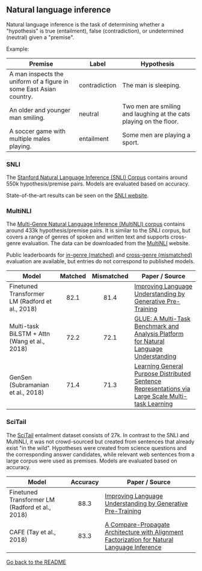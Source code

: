 ## Natural language inference

Natural language inference is the task of determining whether a "hypothesis" is 
true (entailment), false (contradiction), or undetermined (neutral) given a "premise".

Example:

| Premise | Label | Hypothesis |
| --- | ---| --- |
| A man inspects the uniform of a figure in some East Asian country. | contradiction | The man is sleeping. |
| An older and younger man smiling. | neutral  | Two men are smiling and laughing at the cats playing on the floor. |
| A soccer game with multiple males playing. | entailment | Some men are playing a sport. |

### SNLI

The [Stanford Natural Language Inference (SNLI) Corpus](https://arxiv.org/abs/1508.05326)
contains around 550k hypothesis/premise pairs. Models are evaluated based on accuracy.

State-of-the-art results can be seen on the [SNLI website](https://nlp.stanford.edu/projects/snli/).

### MultiNLI

The [Multi-Genre Natural Language Inference (MultiNLI) corpus](https://arxiv.org/abs/1704.05426)
contains around 433k hypothesis/premise pairs. It is similar to the SNLI corpus, but
covers a range of genres of spoken and written text and supports cross-genre evaluation. The data
can be downloaded from the [MultiNLI](https://www.nyu.edu/projects/bowman/multinli/) website.

Public leaderboards for [in-genre (matched)](https://www.kaggle.com/c/multinli-matched-open-evaluation/leaderboard) 
and [cross-genre (mismatched)](https://www.kaggle.com/c/multinli-mismatched-open-evaluation/leaderboard)
evaluation are available, but entries do not correspond to published models.

| Model           | Matched  | Mismatched | Paper / Source |
| ------------- | :-----:| :-----:| --- |
| Finetuned Transformer LM (Radford et al., 2018) | 82.1 | 81.4 | [Improving Language Understanding by Generative Pre-Training](https://s3-us-west-2.amazonaws.com/openai-assets/research-covers/language-unsupervised/language_understanding_paper.pdf) |
| Multi-task BiLSTM + Attn (Wang et al., 2018) | 72.2 | 72.1 | [GLUE: A Multi-Task Benchmark and Analysis Platform for Natural Language Understanding](https://arxiv.org/abs/1804.07461) |
| GenSen (Subramanian et al., 2018) | 71.4 | 71.3 | [Learning General Purpose Distributed Sentence Representations via Large Scale Multi-task Learning](https://arxiv.org/abs/1804.00079) | |

### SciTail

The [SciTail](http://ai2-website.s3.amazonaws.com/publications/scitail-aaai-2018_cameraready.pdf)
entailment dataset consists of 27k. In contrast to the SNLI and MultiNLI, it was not crowd-sourced
but created from sentences that already exist "in the wild". Hypotheses were created from
science questions and the corresponding answer candidates, while relevant web sentences from a large
corpus were used as premises. Models are evaluated based on accuracy.

| Model           | Accuracy  |  Paper / Source |
| ------------- | :-----:| --- |
| Finetuned Transformer LM (Radford et al., 2018) | 88.3 | [Improving Language Understanding by Generative Pre-Training](https://s3-us-west-2.amazonaws.com/openai-assets/research-covers/language-unsupervised/language_understanding_paper.pdf) |
| CAFE (Tay et al., 2018) | 83.3 | [A Compare-Propagate Architecture with Alignment Factorization for Natural Language Inference](https://arxiv.org/abs/1801.00102) |

[Go back to the README](README.md)
